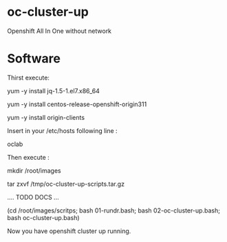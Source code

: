 # oc-cluster-up
Openshift All In One without network


# Software
Thirst execute:

   yum -y install jq-1.5-1.el7.x86_64
   
   yum -y install centos-release-openshift-origin311
   
   yum -y install origin-clients

Insert in your /etc/hosts following line :

<your-primary-ip> oclab
   

Then execute :
   
   
   
   mkdir /root/images
   
   tar zxvf /tmp/oc-cluster-up-scripts.tar.gz
   
   .... TODO DOCS ...
   
   (cd /root/images/scritps; bash 01-rundr.bash; bash 02-oc-cluster-up.bash; bash oc-cluster-up.bash)
   
Now you have openshift cluster up running.
